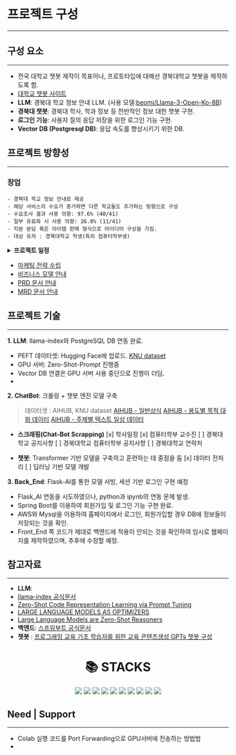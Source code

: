 # 프로젝트 구성
--- 
## 구성 요소
---
- 전국 대학교 챗봇 제작이 목표이나, 프로토타입에 대해선 경북대학교 챗봇을 제작하도록 함.
- [대학교 챗봇 사이트](https://dansoeun.github.io/AICOSS/)
- **LLM**: 경북대 학교 정보 안내 LLM. (사용 모델:[beomi/Llama-3-Open-Ko-8B](https://huggingface.co/beomi/Llama-3-Open-Ko-8B?text=%EB%84%8C+%EB%A9%8D%EC%B2%AD%EC%9D%B4))
- **경북대 챗봇**: 경북대 학사, 학과 정보 등 전반적인 정보 대한 챗봇 구현.
- **로그인 기능**: 사용자 질의 응답 저장을 위한 로그인 기능 구현.
- **Vector DB (Postgresql DB)**: 응답 속도를 향상시키기 위한 DB.

## 프로젝트 방향성
---
###  **창업**
```
- 경북대 학교 정보 안내로 제공
- 해당 서비스의 수요가 증가하면 다른 학교들도 추가하는 방향으로 구상
- 수요조사 결과 사용 의향: 97.6% (40/41)
- 일부 유료화 시 사용 의향: 26.8% (11/41)
- 지분 분담 혹은 아이템 판매 형식으로 아이디어 구상을 가짐.
- 대상 유저 : 경북대학교 학생(특히 컴퓨터학부생)
```
<details>
  <summary>
    <b>프로젝트 일정</b>
  </summary>
  
    1. Must Have 기능(M.H.)
    - 로그인, 회원가입
    - 챗봇과 대화하는 UI
  
    2. Should Have 기능(S.H.)
    - 답변 생성하는 기능
    - 사이트를 알려주는 기능

    3. Could Have 기능(S.H.)
    - 답변에 대한 만족도 확인
    - etc
  
  
</details>
    
- [마케팅 전략 수립](https://drive.google.com/file/d/1E-rJd5Q95UxkyQdFHfdx9jGoICQNmp-n/view?usp=sharing)
- [비즈니스 모델 안내](https://drive.google.com/file/d/1eWWlbrqP0N_yit9yIVZ54RBloyCxHIQr/view?usp=sharing)
- [PRD 문서 안내](https://jannet.notion.site/PRD-AIus-83c925effc534ef39530a4b5706a96cd?pvs=4)
- [MRD 문서 안내]()

## 프로젝트 기술
---
**1. LLM**: llama-index와 PostgreSQL DB 연동 완료.
- PEFT 데이터셋: Hugging Face에 업로드. [KNU dataset](https://huggingface.co/datasets/Dansoeun/Knu_fine_tun_dataset)
- GPU 서버: Zero-Shot-Prompt 진행중
-  Vector DB 연결은 GPU 서버 사용 중단으로 진행이 더딤.
-  

**2. ChatBot**: 크롤링 + 챗봇 엔진 모델 구축

> 데이터셋 : AIHUB, KNU dataset
> [AIHUB - 일반상식](https://aihub.or.kr/aihubdata/data/view.do?currMenu=&topMenu=&aihubDataSe=data&dataSetSn=106)
> [AIHUB - 용도별 목적 대화 데이터](https://aihub.or.kr/aihubdata/data/view.do?currMenu=&topMenu=&aihubDataSe=data&dataSetSn=544)
> [AIHUB - 주제별 텍스트 일상 데이터](https://aihub.or.kr/aihubdata/data/view.do?currMenu=&topMenu=&aihubDataSe=data&dataSetSn=543)

- **스크래핑(Chat-Bot Scrapping)**
 [x] 학사일정
 [x] 컴퓨터학부 교수진
 [ ] 경북대학교 공지사항
 [ ] 경북대학교 컴퓨터학부 공지사항
 [ ] 경북대학교 연락처
  
- **챗봇**: Transformer 기반 모델을 구축하고 훈련하는 데 중점을 둠
 [x] 데이터 전처리
 [ ] 딥러닝 기반 모델 개발

**3. Back_End**: Flask-AI를 통한 모델 서빙, 세션 기반 로그인 구현 예정 
- Flask_AI 연동을 시도하였으나, python과 ipynb의 연동 문제 발생.
- Spring Boot를 이용하여 회원가입 및 로그인 기능 구현 완료.
- AWS와 Mysql을 이용하여 홈페이지에서 로그인, 회원가입할 경우 DB에 정보들이 저장되는 것을 확인.
- Front_End 쪽 코드가 제대로 백엔드에 적용이 안되는 것을 확인하여 임시로 웹페이지를 제작하였으며, 추후에 수정할 예정.

## 참고자료
---
- **LLM**:
- [llama-index 공식문서](https://www.llamaindex.ai/)
- [Zero-Shot Code Representation Learning via Prompt Tuning](https://arxiv.org/pdf/2404.08947)
- [LARGE LANGUAGE MODELS AS OPTIMIZERS](https://arxiv.org/pdf/2309.03409)
- [Large Language Models are Zero-Shot Reasoners](https://arxiv.org/pdf/2205.11916)
- **백엔드**: [스프링부트 공식문서](https://docs.spring.io/spring-framework/reference/index.html)
- **챗봇** : [프로그래밍 교육 기초 학습자를 위한 교육 콘텐츠생성 GPTs 챗봇 구성](https://www-dbpia-co-kr.libproxy.knu.ac.kr/journal/articleDetail?nodeId=NODE11858670)

<div align="center">
    <h1>📚 STACKS</h1>
</div>
<div align="center">
    <img src="https://img.shields.io/badge/java-007396?style=for-the-badge&logo=java&logoColor=white">
    <img src="https://img.shields.io/badge/python-3776AB?style=for-the-badge&logo=python&logoColor=white">
    <img src="https://img.shields.io/badge/html5-E34F26?style=for-the-badge&logo=html5&logoColor=white">
    <img src="https://img.shields.io/badge/css-1572B6?style=for-the-badge&logo=css3&logoColor=white">
    <img src="https://img.shields.io/badge/javascript-F7DF1E?style=for-the-badge&logo=javascript&logoColor=black">
    <img src="https://img.shields.io/badge/mysql-4479A1?style=for-the-badge&logo=mysql&logoColor=white">
    <img src="https://img.shields.io/badge/springboot-6DB33F?style=for-the-badge&logo=springboot&logoColor=white">
    <img src="https://img.shields.io/badge/flask-000000?style=for-the-badge&logo=flask&logoColor=white">
    <img src="https://img.shields.io/badge/github-181717?style=for-the-badge&logo=github&logoColor=white">
    <img src="https://img.shields.io/badge/git-F05032?style=for-the-badge&logo=git&logoColor=white">
</div>


## Need | Support
-----
- Colab 실행 코드를 Port Forwarding으로 GPU서버에 전송하는 방법법
- 
